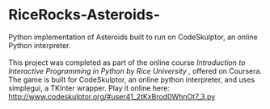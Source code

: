 # RiceRocks-Asteroids-
Python implementation of Asteroids built to run on CodeSkulptor, an online Python interpreter.
<br>
<br>
This project was completed as part of the online course <i> Introduction to Interactive Programming in Python by Rice University </i>, offered on Coursera. The game is built for CodeSkulptor, an online python interpreter, and uses simplegui, a TKInter wrapper. Play it online here:  http://www.codeskulptor.org/#user41_2tKxBrod0WhnOt7_3.py
